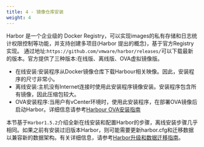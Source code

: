 ```yaml
---
title: 4 - 镜像仓库安装
weight: 4
---
```


Harbor 是一个企业级的 Docker Registry，可以实现images的私有存储和日志统计权限控制等功能，并支持创建多项目(Harbor 提出的概念)，基于官方Registry实现。 通过地址:`https://github.com/vmware/harbor/releases/`可以下载最新的版本。官方提供了三种版本:在线版、离线版、OVA虚拟镜像版。

- 在线安装:安装程序从Docker镜像仓库下载Harbour相关映像。因此，安装程序的尺寸非常小。
- 离线安装:主机没有Internet连接时使用此安装程序镜像安装。安装程序包含所有镜像，因此压缩包较大。
- OVA安装程序:当用户有vCenter环境时，使用此安装程序，在部署OVA镜像后启动Harbor。详细信息请参考[Harbour OVA安装指南](https://github.com/goharbor/harbor/blob/master/docs/install_guide_ova.md)

本节基于`Harbor1.5.2`介绍全新在线安装和配置Harbor的步骤，离线安装步骤几乎相同。如果之前有安装过旧版本Harbor，则可能需要更新harbor.cfg和迁移数据以兼容新的数据架构。有关详细信息，请参考[Harbor升级和数据迁移指南](https://github.com/goharbor/harbor/blob/master/docs/migration_guide.md)。

